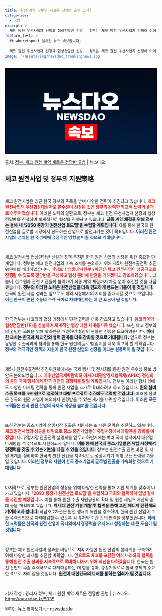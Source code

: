 ```yaml
---
title: 원전 계약 정부의 새로운 전담반 출범 소식!
categories:
  - 국방
excerpt: >
  체코 원전 우선사업자 선정과 협상전담반 신설   정부는 체코 원전 우선사업자 선정에 이어 최종계약을 성사시키…
feature_text: >
  ## whereispost 실시간 뉴스 속보입니다.

  체코 원전 우선사업자 선정과 협상전담반 신설   정부는 체코 원전 우선사업자 선정에 이어 최종계약을 성사시키…
image: '/assets/img/newsdao_breakingnews.jpg'
---
```


![뉴스다오 속보](/assets/img/newsdao_breakingnews.jpg)

<p>출처: <a href="https://newsdao.kr/5035" rel="dofollow">정부, 체코 원전 계약 새로운 전담반 출범</a> | 뉴스다오</p>

<h2 data-ke-size="size26">체코 원전사업 및 정부의 지원策略</h2>

<p data-ke-size="size16">&nbsp;</p>

체코 원전사업은 최근 한국 정부의 주목을 받며 다양한 전략이 추진되고 있습니다. <b><span style="color: #ee2323;">체코 원전사업의 우선협상대상자로 한수원이 선정된 것은 정부의 강력한 외교적 노력의 결과로 이루어졌습니다.</span></b> 이러한 노력의 일환으로, 정부는 체코 원전 우선사업자 선정과 협상 전담반을 신설하여 체계적으로 협상을 진행하고 있습니다. <b><span style="background-color: #21538527;">최종 계약 체결을 위해 정부는 올해 내 '2050 중장기 원전산업 로드맵'을 수립할 계획입니다.</span></b> 이를 통해 한국의 원전산업을 글로벌 시장에서 선도하는 산업으로 발전시키는 것이 목표입니다. <b><span style="color: #1a5490;">이러한 원전사업의 성과는 한국 경제에 긍정적인 영향을 미칠 것으로 기대됩니다.</span></b>

<p data-ke-size="size16">&nbsp;</p>

체코 원전사업 협상전담반 신설과 정책 추진은 한국 원전 산업의 성장을 위한 중요한 단계입니다. 정부는 체코 원전사업의 후속 조치를 논의하기 위해 제5차 원전수출전략 추진위원회를 개최하였습니다. <b><span style="color: #ee2323;">최남호 산업통상자원부 2차관은 체코 원전사업이 성공적으로 진행될 수 있도록 전담반을 구성하고 협상 준비에 만전을 기하겠다고 강조하였습니다.</span></b> 더불어, 한수원과 관련 기관들이 협력하여 최종 계약 체결까지 차질 없이 추진할 것을 다짐했습니다. <b><span style="background-color: #21538527;">정부의 이러한 노력은 원전산업을 더욱 견고하게 만드는 기틀이 될 것입니다.</span></b> 한국의 원전 사업 성과는 앞으로도 해외 시장에서의 기회를 증대시킬 것으로 보입니다. <b><span style="color: #1a5490;">이는 한국이 원전 수출의 주력 국가로 자리매김하는 데 큰 도움이 될 것입니다.</span></b>

<p data-ke-size="size16">&nbsp;</p>

한국 정부는 체코와의 협상 과정에서 민관 협력을 더욱 강조하고 있습니다. <b><span style="color: #ee2323;">팀코리아의 협상전담반(TF)을 신설하여 체계적인 협상 지원 체계를 마련했습니다.</span></b> 또한 체코 정부와의 긴밀한 소통을 위해 핫라인을 개설하여 협상의 원활한 진행을 도모하였습니다. <b><span style="background-color: #21538527;">이러한 조치는 한국과 체코 간의 협력 관계를 더욱 강화할 것으로 기대됩니다.</span></b> 앞으로 정부는 유망한 수출국과의 협의를 통해 한국 원전의 글로벌 입지를 더욱 확고히 할 계획입니다. <b><span style="color: #1a5490;">정부의 적극적인 정책과 지원이 한국 원전 산업의 성장을 이끄는 원동력이 될 것입니다.</span></b>

<p data-ke-size="size16">&nbsp;</p>

제5차 원전수출전략 추진위원회에서는 국제 행사 및 전시회를 통한 원전 우수성 홍보 방안도 논의되었습니다. <b><span style="color: #ee2323;">기후산업국제박람회와 아시아태평양경제협력체(APEC) 정상회의 등의 국제 행사에서 한국 원전의 경쟁력을 알릴 계획입니다.</span></b> 정부는 이러한 행사 외에도 다양한 마케팅 전략을 통해 원전 사업을 추가로 확대하려고 하고 있습니다. <b><span style="background-color: #21538527;">원의 설비 수출 목표를 5조 원으로 설정하고 대형 프로젝트 수주에도 주력할 것입니다.</span></b> 이러한 전략은 한국의 원전 사업이 해외에서 인정받을 수 있는 계기를 마련할 것입니다. <b><span style="color: #1a5490;">이러한 모든 노력들은 한국 원전 산업의 국제적 위상을 높여줄 것입니다.</span></b>

<p data-ke-size="size16">&nbsp;</p>

또한 정부는 중소기업의 유럽시장 진출을 지원하는 또 다른 전략을 추진하고 있습니다. <b><span style="color: #ee2323;">체코 원전사업의 성공을 바탕으로 중소·중견기업들이 유럽시장에서의 활동을 강화할 예정입니다.</span></b> 유럽시장 진출전략 설명회를 앞두고 하반기에는 여러 국제 행사에서 대유럽 마케팅을 적극적으로 지원하고자 합니다. <b><span style="background-color: #21538527;">이를 통해 한국의 중소기업들은 유럽 시장에서 경쟁력을 갖출 수 있는 기반을 다질 수 있을 것입니다.</span></b> 정부는 원전수출 관련 비전 및 지원 체계를 정비하여 한국의 원전 산업을 지속적으로 성장시키기 위해 모든 노력을 기울일 것입니다. <b><span style="color: #1a5490;">이러한 정부의 지원이 한국 중소기업의 글로벌 진출을 가속화할 것으로 기대됩니다.</span></b>

<p data-ke-size="size16">&nbsp;</p>

마지막으로, 정부는 원전산업의 성장을 위해 다양한 전략을 통해 지원 체계를 갖추어 나가고 있습니다. <b><span style="color: #ee2323;">'2050 중장기 원전산업 로드맵'을 수립하고 국회와 협력하여 입법 절차를 추진할 예정입니다.</span></b> 이를 통해 원전 수출 지원공관의 확대 및 원전 세일즈 예산의 증대 등을 계획하고 있습니다. <b><span style="background-color: #21538527;">차세대 원전 기술 개발 및 협력을 통해 그린 에너지 전환에도 기여하고자 합니다.</span></b> 최남호 2차관은 원전 생태계 복원을 강조하며, 한국 원전 산업이 수출 주력산업으로 자리매김할 수 있도록 각 부처와 기관 간의 협력을 당부했습니다. <b><span style="color: #1a5490;">이러한 노력들은 한국의 원전 산업이 국내외에서 경쟁력을 유지하고 성장하는 데 큰 도움이 될 것입니다.</span></b>

<p data-ke-size="size16">&nbsp;</p>

정부는 체코 원전사업의 성과를 바탕으로 지속 가능한 원전 산업의 생태계를 구축하기 위해 다양한 과제를 추진할 계획입니다. <b><span style="color: #ee2323;">앞으로도 체코를 포함한 여러 나라와의 협력을 통해 원전 수출 성과를 지속적으로 확대해 나가기 위해 최선을 다하겠습니다.</span></b> 한국은 원전 산업의 수출 주력국으로 자리매김하는 데 힘을 쏟아, 중장기적으로 한국 경제의 중요한 축으로 자리 잡을 것입니다. <b><span style="background-color: #21538527;">원전이 대한민국의 미래를 밝히는 열쇠가 될 것입니다.</span></b>

<p data-ke-size="size16">&nbsp;</p>

기사 작성 : 관리자 정부, 체코 원전 계약 새로운 전담반 출범 | 뉴스다오 : https://newsdao.kr/5035 

원하는 뉴스 찾아보기 👉 <a href="https://newsdao.kr" rel="dofollow">newsdao.kr</a>


